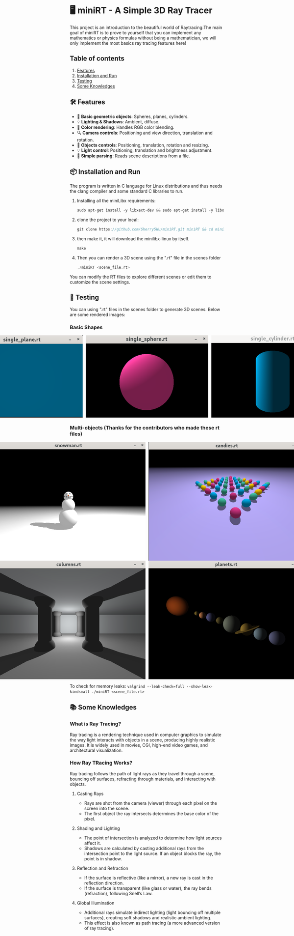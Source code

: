 # 🖥️ miniRT - A Simple 3D Ray Tracer

This project is an introduction to the beautiful world of Raytracing.The main goal of miniRT is to prove to yourself that you can implement any mathematics or physics formulas without being a mathematician, we will only implement the most basics ray tracing features here!

## Table of contents

1. [Features](#️Features)
2. [Installation and Run](#Installation-and-run)
3. [Testing](#Testing)
4. [Some Knowledges](#Some-Knowledges)

## 🛠️ Features
- 📐 **Basic geometric objects**: Spheres, planes, cylinders.
- 💡 **Lighting & Shadows**: Ambient, diffuse.
- 🎨 **Color rendering**: Handles RGB color blending.
- 🔍 **Camera controls**: Positioning and view direction, translation and rotation.
- 📐 **Objects controls**: Positioning, translation, rotation and resizing.
- 💡 **Light control**: Positioning, translation and brightness adjustment.
- 🚀 **Simple parsing**: Reads scene descriptions from a file.


## 📦 Installation and Run

The program is written in C language for Linux distributions and thus needs the clang compiler and some standard C libraries to run.

1. Installing all the miniLibx requirements:

	```c
	sudo apt-get install -y libxext-dev && sudo apt-get install -y libxrandr-dev && sudo apt-get install -y libx11-dev && sudo apt-get install -y libbsd-dev && sudo apt-get install -y libssl-dev
	```
2. clone the project to your local:
	```c
	git clone https://github.com/Sherry5Wu/miniRT.git miniRT && cd miniRT
	```
3. then make it, it will download the minilibx-linux by itself.
	```c
	make
	```
4. Then you can render a 3D scene using the ".rt" file in the scenes folder
	```c
	./miniRT <scene_file.rt>
	```
You can modify the RT files to explore different scenes or edit them to customize the scene settings.

## 🧪 Testing

You can using ".rt" files in the scenes folder to generate 3D scenes. Below are some rendered images:

### Basic Shapes

<div style="display: flex; justify-content: center; gap: 10px;">
  <img src="images/plane.png" width="400">
  <img src="images/sphere.png" width="400">
  <img src="images/cylinder.png" width="400">
</div>

### Multi-objects (Thanks for the contributors who made these rt files)

<div style="display: flex; justify-content: center; gap: 10px;">
  <img src="images/snowman.png" width="700">
  <img src="images/candies.png" width="700">
</div>
<div style="display: flex; justify-content: center; gap: 10px;">
  <img src="images/columns.png" width="700">
  <img src="images/planets.png" width="700">
</div>

To check for memory leaks:
	```
	valgrind --leak-check=full --show-leak-kinds=all ./miniRT <scene_file.rt>
	```

## 📚 Some Knowledges

### What is Ray Tracing?

Ray tracing is a rendering technique used in computer graphics to simulate the way light interacts with objects in a scene, producing highly realistic images. It is widely used in movies, CGI, high-end video games, and architectural visualization.


### How Ray TRacing Works?

Ray tracing follows the path of light rays as they travel through a scene, bouncing off surfaces, refracting through materials, and interacting with objects.

1. Casting Rays

	* Rays are shot from the camera (viewer) through each pixel on the screen into the scene.
	* The first object the ray intersects determines the base color of the pixel.

2. Shading and Lighting

	* The point of intersection is analyzed to determine how light sources affect it.
	* Shadows are calculated by casting additional rays from the intersection point to the light source. If an object blocks the ray, the point is in shadow.

3. Reflection and Refraction

	* If the surface is reflective (like a mirror), a new ray is cast in the reflection direction.
	* If the surface is transparent (like glass or water), the ray bends (refraction), following Snell’s Law.

4. Global Illumination

	* Additional rays simulate indirect lighting (light bouncing off multiple surfaces), creating soft shadows and realistic ambient lighting.
	* This effect is also known as path tracing (a more advanced version of ray tracing).

